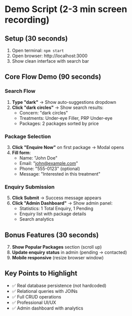 # Demo Script (2-3 min screen recording)

## Setup (30 seconds)
1. Open terminal: `npm start`
2. Open browser: http://localhost:3000
3. Show clean interface with search bar

## Core Flow Demo (90 seconds)

### Search Flow
1. **Type "dark"** → Show auto-suggestions dropdown
2. **Click "dark circles"** → Show search results:
   - Concern: "dark circles"
   - Treatments: Under-eye Filler, PRP Under-eye
   - Packages: 2 packages sorted by price

### Package Selection
3. **Click "Enquire Now"** on first package → Modal opens
4. **Fill form**:
   - Name: "John Doe"
   - Email: "john@example.com" 
   - Phone: "555-0123" (optional)
   - Message: "Interested in this treatment"

### Enquiry Submission
5. **Click Submit** → Success message appears
6. **Click "Admin Dashboard"** → Show admin panel:
   - Statistics: 1 Total Enquiry, 1 Pending
   - Enquiry list with package details
   - Search analytics

## Bonus Features (30 seconds)
7. **Show Popular Packages** section (scroll up)
8. **Update enquiry status** in admin (pending → contacted)
9. **Mobile responsive** (resize browser window)

## Key Points to Highlight
- ✅ Real database persistence (not hardcoded)
- ✅ Relational queries with JOINs
- ✅ Full CRUD operations
- ✅ Professional UI/UX
- ✅ Admin dashboard with analytics
